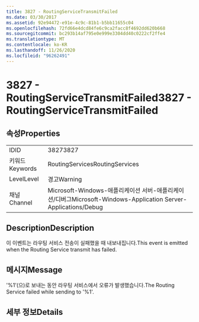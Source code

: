 ```yaml
---
title: 3827 - RoutingServiceTransmitFailed
ms.date: 03/30/2017
ms.assetid: 92e94472-e91e-4c9c-81b1-b5bb11655c04
ms.openlocfilehash: 72fd66e4dcd84fe6c9ca2facc8f4692dd620b668
ms.sourcegitcommit: bc293b14af795e0e999e3304dd40c0222cf2ffe4
ms.translationtype: MT
ms.contentlocale: ko-KR
ms.lasthandoff: 11/26/2020
ms.locfileid: "96262491"
---
```

# <a name="3827---routingservicetransmitfailed"></a><span data-ttu-id="20201-102">3827 - RoutingServiceTransmitFailed</span><span class="sxs-lookup"><span data-stu-id="20201-102">3827 - RoutingServiceTransmitFailed</span></span>

## <a name="properties"></a><span data-ttu-id="20201-103">속성</span><span class="sxs-lookup"><span data-stu-id="20201-103">Properties</span></span>  
  
|||  
|-|-|  
|<span data-ttu-id="20201-104">ID</span><span class="sxs-lookup"><span data-stu-id="20201-104">ID</span></span>|<span data-ttu-id="20201-105">3827</span><span class="sxs-lookup"><span data-stu-id="20201-105">3827</span></span>|  
|<span data-ttu-id="20201-106">키워드</span><span class="sxs-lookup"><span data-stu-id="20201-106">Keywords</span></span>|<span data-ttu-id="20201-107">RoutingServices</span><span class="sxs-lookup"><span data-stu-id="20201-107">RoutingServices</span></span>|  
|<span data-ttu-id="20201-108">Level</span><span class="sxs-lookup"><span data-stu-id="20201-108">Level</span></span>|<span data-ttu-id="20201-109">경고</span><span class="sxs-lookup"><span data-stu-id="20201-109">Warning</span></span>|  
|<span data-ttu-id="20201-110">채널</span><span class="sxs-lookup"><span data-stu-id="20201-110">Channel</span></span>|<span data-ttu-id="20201-111">Microsoft-Windows-애플리케이션 서버-애플리케이션/디버그</span><span class="sxs-lookup"><span data-stu-id="20201-111">Microsoft-Windows-Application Server-Applications/Debug</span></span>|  
  
## <a name="description"></a><span data-ttu-id="20201-112">Description</span><span class="sxs-lookup"><span data-stu-id="20201-112">Description</span></span>  

 <span data-ttu-id="20201-113">이 이벤트는 라우팅 서비스 전송이 실패했을 때 내보내집니다.</span><span class="sxs-lookup"><span data-stu-id="20201-113">This event is emitted when the Routing Service transmit has failed.</span></span>  
  
## <a name="message"></a><span data-ttu-id="20201-114">메시지</span><span class="sxs-lookup"><span data-stu-id="20201-114">Message</span></span>  

 <span data-ttu-id="20201-115">'%1'(으)로 보내는 동안 라우팅 서비스에서 오류가 발생했습니다.</span><span class="sxs-lookup"><span data-stu-id="20201-115">The Routing Service failed while sending to '%1'.</span></span>  
  
## <a name="details"></a><span data-ttu-id="20201-116">세부 정보</span><span class="sxs-lookup"><span data-stu-id="20201-116">Details</span></span>
